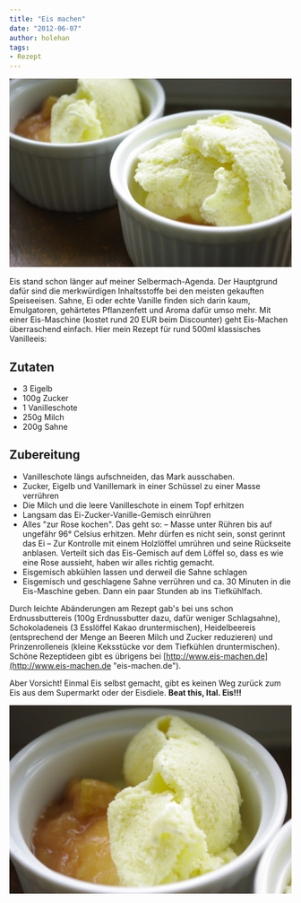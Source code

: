 ```yaml
---
title: "Eis machen"
date: "2012-06-07" 
author: holehan
tags:
- Rezept
---
```


[![](images/imgp8944.jpg "Vanilleeis selbstgemacht")](http://apfeleimer.wordpress.com/2012/06/07/eis-machen/vanilleeis-selbstgemacht/)

Eis stand schon länger auf meiner Selbermach-Agenda. Der Hauptgrund dafür sind die merkwürdigen Inhaltsstoffe bei den meisten gekauften Speiseeisen. Sahne, Ei oder echte Vanille finden sich darin kaum, Emulgatoren, gehärtetes Pflanzenfett und Aroma dafür umso mehr. Mit einer Eis-Maschine (kostet rund 20 EUR beim Discounter) geht Eis-Machen überraschend einfach. Hier mein Rezept für rund 500ml klassisches Vanilleeis:

## Zutaten

- 3 Eigelb
- 100g Zucker
- 1 Vanilleschote
- 250g Milch
- 200g Sahne

## Zubereitung

- Vanilleschote längs aufschneiden, das Mark ausschaben.
- Zucker, Eigelb und Vanillemark in einer Schüssel zu einer Masse verrühren
- Die Milch und die leere Vanilleschote in einem Topf erhitzen
- Langsam das Ei-Zucker-Vanille-Gemisch einrühren
- Alles "zur Rose kochen". Das geht so:
    – Masse unter Rühren bis auf ungefähr 96° Celsius erhitzen. Mehr dürfen es nicht sein, sonst gerinnt das Ei
    – Zur Kontrolle mit einem Holzlöffel umrühren und seine Rückseite anblasen. Verteilt sich das Eis-Gemisch auf dem Löffel so, dass es wie eine Rose aussieht, haben wir alles richtig gemacht.
- Eisgemisch abkühlen lassen und derweil die Sahne schlagen
- Eisgemisch und geschlagene Sahne verrühren und ca. 30 Minuten in die Eis-Maschine geben. Dann ein paar Stunden ab ins Tiefkühlfach.

Durch leichte Abänderungen am Rezept gab's bei uns schon Erdnussbuttereis (100g Erdnussbutter dazu, dafür weniger Schlagsahne), Schokoladeneis (3 Esslöffel Kakao druntermischen), Heidelbeereis (entsprechend der Menge an Beeren Milch und Zucker reduzieren) und Prinzenrolleneis (kleine Keksstücke vor dem Tiefkühlen druntermischen). Schöne Rezeptideen gibt es übrigens bei [http://www.eis-machen.de](http://www.eis-machen.de "eis-machen.de").

Aber Vorsicht! Einmal Eis selbst gemacht, gibt es keinen Weg zurück zum Eis aus dem Supermarkt oder der Eisdiele. **Beat this, Ital. Eis!!!**

[![](images/imgp8948.jpg "Vanilleeis mit Rhabarberkompott")](http://apfeleimer.wordpress.com/2012/06/07/eis-machen/vanilleeis-mit-rhabarberkompott/)
